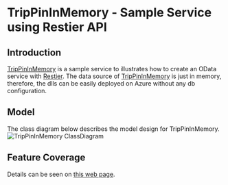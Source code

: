 # TripPinInMemory - Sample Service using Restier API

## Introduction
[TripPinInMemory](http://services.odata.org/TripPinRESTierService) is a sample service to illustrates how to create an OData service with [Restier](https://github.com/odata/restier). The data source of [TripPinInMemory](http://services.odata.org/TripPinRESTierService) is just in memory, therefore, the dlls can be easily deployed on Azure without any db configuration.

## Model
The class diagram below describes the model design for TripPinInMemory.
![TripPinInMemory ClassDiagram](http://www.odata.org/assets/TripPinClassDiagram.jpg)

## Feature Coverage

Details can be seen on [this web page](http://www.odata.org/odata-services/).